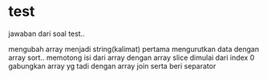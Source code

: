 # test
jawaban dari soal test..

mengubah array menjadi string(kalimat)
pertama mengurutkan data dengan array sort..
memotong isi dari array dengan array slice dimulai dari index 0
gabungkan array yg tadi dengan array join serta beri separator
